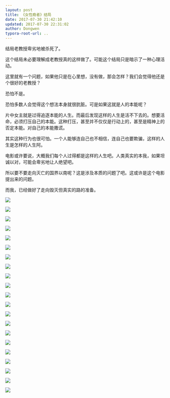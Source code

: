 ```yaml
---
layout: post
title: 《女性瘾者》结局
date: 2017-07-30 21:42:10
updated: 2017-07-30 22:31:02
author: Dongwen
typora-root-url: ..
---
```




结局老教授卑劣地被杀死了。

这个结局未必要理解成老教授真的这样做了。可能这个结局只是暗示了一种心理活动。

这里就有一个问题，如果他只是在心里想，没有做，那会怎样？我们会觉得他还是个很好的老教授？

恐怕不是。

恐怕多数人会觉得这个想法本身就很肮脏。可是如果这就是人的本能呢？

片中女主就是过得追逐本能的人生。而最后发现这样的人生是活不下去的。想要活命，必须打压自己的本能。这种打压，甚至并不仅仅是行动上的，甚至是精神上的否定本能。对自己的本能撒谎。

其实这种行为也很可怕。一个人能够连自己也不相信，连自己也要欺骗，这样的人生是怎样的人生阿。

电影或许要说，大概我们每个人过得都是这样的人生吧。人类真实的本我，如果坦诚以对，可能会卑劣地让人绝望吧。

所以要不要走向灭亡的国界以南呢？这是涉及本质的问题了吧。这或许是这个电影提出来的问题。

而我，已经做好了走向毁灭但真实的路的准备。


  ![](/img/in-post/p44353910.jpg)

![](/img/in-post/p44353910.jpg)

![](/img/in-post/p44353910.jpg)

![](/img/in-post/p44353910.jpg)

![](/img/in-post/p44353910.jpg)

![](/img/in-post/p44353910.jpg)

![](/img/in-post/p44353910.jpg)

![](/img/in-post/p44353910.jpg)

![](/img/in-post/p44353910.jpg)

![](/img/in-post/p44353910.jpg)

![](/img/in-post/p44353910.jpg)

![](/img/in-post/p44353910.jpg)

![](/img/in-post/p44353910.jpg)

![](/img/in-post/p44353910.jpg)

![](/img/in-post/p44353910.jpg)

![](/img/in-post/p44353910.jpg)

![](/img/in-post/p44353910.jpg)

![](/img/in-post/p44353910.jpg)

![](/img/in-post/p44353910.jpg)

![](/img/in-post/p44353910.jpg)

![](/img/in-post/p44353913.jpg)
